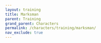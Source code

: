 ```yaml
---
layout: training
title: Marksman
parent: Training
grand_parent: Characters
permalink: /characters/training/marksman/
nav_exclude: true
---
```

